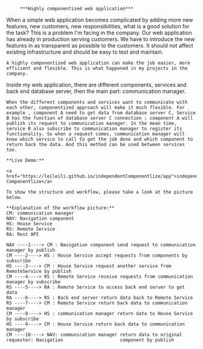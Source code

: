 		 ***Highly componentized web application***

<p>
	When a simple web application becomes complicated by adding more new features, new customers, new responsibilities, what is a good solution for the task? This is a problem I'm facing in the company. Our web application has already in production serving customers. We have to introduce the new features in as transparent as possible to the customers. It should not affect existing infrastructure and should be easy to test and maintain.
</p>
<p>	 
  
	A highly componentized web application can make the job easier, more efficient and flexible. This is what happened in my projects in the company. 
</p>
	Inside my web application, there are different components, services and back end database server, then the main part: communication manager. 
	
	When the different components and services want to communicate with each other, componentized approach will make it much flexible. For example , component A need to get data from database server C, Service B has the function of database server C connection ; component A will publish its request to communication manager. In the mean time, service B also subscribe to communication manager to register its functionality. So when a request comes, communication manager will know which service to call to get the job done and which component to return back the data. And this method can be used between services too. 
	
	**Live Demo:**

	<a href="https://leileili.github.io/independentComponentlize/app">independent Componentlize</a>
	
	To show the structure and workflow, please take a look at the picture below.

	**Explanation of the workflow picture:**
	CM: communication manager
	NAV: Navigation component
	HS: House Service
	RS: Remote Service
	RA: Rest API
	
	NAV ----1----> CM : Navigation component send request to communication manager by publish
	CM ----2----> HS : House Service accept requests from components by subscribe
	HS ----3----> CM : House Service request another service from RemoteService by publish
	CM ----4----> RS : Remote Service receive requests from communication manager by subscribe
	RS ----5----> RA : Remote Service to access back end server to get data 
	RA ----6----> RS : Back end server return data back to Remote Service
	RS ----7----> CM : Remote Service return back data to communication manager
	CM ----8----> HS : communication manager return data to House Service by subscribe
	HS ----9----> CM : House Service return back data to communication manager
	CM ----10----> NAV: communication manager return data to original requester: Navigation 					component by publish




